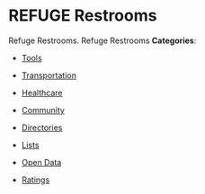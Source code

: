 # REFUGE Restrooms


Refuge Restrooms. Refuge Restrooms
**Categories**:

- [Tools](https://github/awesome-apis/awesome-apis#tools)

- [Transportation](https://github/awesome-apis/awesome-apis#transportation)

- [Healthcare](https://github/awesome-apis/awesome-apis#healthcare)

- [Community](https://github/awesome-apis/awesome-apis#community)

- [Directories](https://github/awesome-apis/awesome-apis#directories)

- [Lists](https://github/awesome-apis/awesome-apis#lists)

- [Open Data](https://github/awesome-apis/awesome-apis#open-data)

- [Ratings](https://github/awesome-apis/awesome-apis#ratings)



